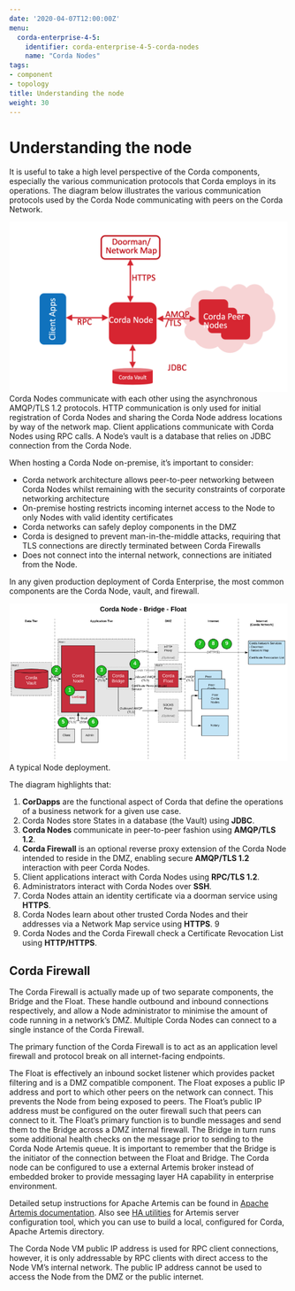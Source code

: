 ```yaml
---
date: '2020-04-07T12:00:00Z'
menu:
  corda-enterprise-4-5:
    identifier: corda-enterprise-4-5-corda-nodes
    name: "Corda Nodes"
tags:
- component
- topology
title: Understanding the node
weight: 30
---
```



# Understanding the node

It is useful to take a high level perspective of the Corda components, especially the various communication protocols that Corda employs in its operations. The diagram below illustrates the various communication protocols used by the Corda Node communicating with peers on the Corda Network.

![overview](../resources/overview.png "overview")
Corda Nodes communicate with each other using the asynchronous AMQP/TLS 1.2 protocols. HTTP communication is only used for initial registration of Corda Nodes and sharing the Corda Node address locations by way of the network map. Client applications communicate with Corda Nodes using RPC calls. A Node’s vault is a database that relies on JDBC connection from the Corda Node.

When hosting a Corda Node on-premise, it’s important to consider:


* Corda network architecture allows peer-to-peer networking between Corda Nodes whilst remaining with the security constraints of corporate networking architecture
* On-premise hosting restricts incoming internet access to the Node to only Nodes with valid identity certificates
* Corda networks can safely deploy components in the DMZ
* Corda is designed to prevent man-in-the-middle attacks, requiring that TLS connections are directly terminated between Corda Firewalls
* Does not connect into the internal network, connections are initiated from the Node.

In any given production deployment of Corda Enterprise, the most common components are the Corda Node, vault, and firewall.


![nodebridgefloat nbrs](../resources/nodebridgefloat_nbrs.png "nodebridgefloat nbrs")
A typical Node deployment.


The diagram highlights that:


1. **CorDapps** are the functional aspect of Corda that define the operations of a business network for a given use case.
2. Corda Nodes store States in a database (the Vault) using **JDBC**.
3. **Corda Nodes** communicate in peer-to-peer fashion using **AMQP/TLS 1.2**.
4. **Corda Firewall** is an optional reverse proxy extension of the Corda Node intended to reside in the DMZ, enabling secure **AMQP/TLS 1.2** interaction with peer Corda Nodes.
5. Client applications interact with Corda Nodes using **RPC/TLS 1.2**.
6. Administrators interact with Corda Nodes over **SSH**.
7. Corda Nodes attain an identity certificate via a doorman service using **HTTPS**.
8. Corda Nodes learn about other trusted Corda Nodes and their addresses via a Network Map service using **HTTPS**. 9
9. Corda Nodes and the Corda Firewall check a Certificate Revocation List using **HTTP/HTTPS**.


## Corda Firewall

The Corda Firewall is actually made up of two separate components, the Bridge and the Float. These handle outbound and inbound connections respectively, and allow a Node administrator to minimise the amount of code running in a network’s DMZ. Multiple Corda Nodes can connect to a single instance of the Corda Firewall.

The primary function of the Corda Firewall is to act as an application level firewall and protocol break on all internet-facing endpoints.

The Float is effectively an inbound socket listener which provides packet filtering and is a DMZ compatible component. The Float exposes a public IP address and port to which other peers on the network can connect. This prevents the Node from being exposed to peers. The Float’s public IP address must be configured on the outer firewall such that peers can connect to it. The Float’s primary function is to bundle messages and send them to the Bridge across a DMZ internal firewall. The Bridge in turn runs some additional health checks on the message prior to sending to the Corda Node Artemis queue. It is important to remember that the Bridge is the initiator of the connection between the Float and Bridge. The Corda node can be configured to use a external Artemis broker instead of embedded broker to provide messaging layer HA capability in enterprise environment.

Detailed setup instructions for Apache Artemis can be found in [Apache Artemis documentation](https://activemq.apache.org/artemis/docs/latest/index.html). Also see
[HA utilities](../ha-utilities.html) for Artemis server configuration tool, which you can use to build a local, configured for Corda, Apache Artemis directory.

The Corda Node VM public IP address is used for RPC client connections, however, it is only addressable by RPC clients with direct access to the Node VM’s internal network. The public IP address cannot be used to access the Node from the DMZ or the public internet.
